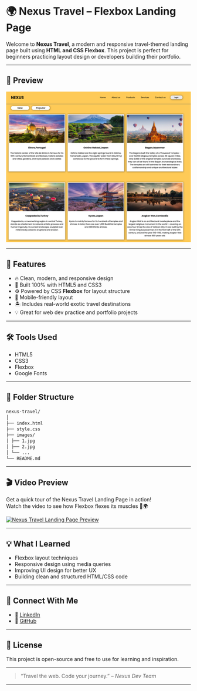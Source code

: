 # 🌍 Nexus Travel – Flexbox Landing Page

Welcome to **Nexus Travel**, a modern and responsive travel-themed landing page built using **HTML and CSS Flexbox**. This project is perfect for beginners practicing layout design or developers building their portfolio.

<hr/>

## 📸 Preview

![Nexus Travel Preview](Flexboxpractice.png)  

<hr/>

## 🚀 Features

- 🔥 Clean, modern, and responsive design
- 💪 Built 100% with HTML5 and CSS3
- ⚙️ Powered by CSS **Flexbox** for layout structure
- 📱 Mobile-friendly layout
- 🏝️ Includes real-world exotic travel destinations
- 💡 Great for web dev practice and portfolio projects
<hr/>

## 🛠️ Tools Used

- HTML5
- CSS3
- Flexbox
- Google Fonts

<hr/>

## 📂 Folder Structure

```
nexus-travel/
│
├── index.html
├── style.css
├── images/
│ ├── 1.jpg
│ ├── 2.jpg
│ └── ...
└── README.md
```

<hr/>

## 🎬 Video Preview

Get a quick tour of the Nexus Travel Landing Page in action!  
Watch the video to see how Flexbox flexes its muscles 💪🌍

[![Nexus Travel Landing Page Preview](https://img.youtube.com/vi/IeN6CDXB1Rk/hqdefault.jpg)](https://youtu.be/IeN6CDXB1Rk)

<hr/>

## 💡 What I Learned

- Flexbox layout techniques
- Responsive design using media queries
- Improving UI design for better UX
- Building clean and structured HTML/CSS code
  
<hr/>

## 🤝 Connect With Me

- 💼 [LinkedIn](https://linkedin.com/in/rakesh531)
- 🧠 [GitHub](https://github.com/Rakesh12531)

<hr/>

## 📜 License

This project is open-source and free to use for learning and inspiration.

<hr/>

> “Travel the web. Code your journey.” – *Nexus Dev Team*

<hr/>

